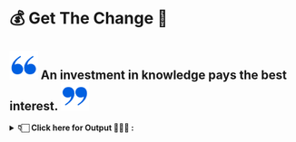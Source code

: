 # 💰 Get The Change 💸

## <img src="https://raw.githubusercontent.com/BhuvaneshHingal/TypeScript-Clock/main/assets/quote.png" width="50px" alt="q1">  An investment in knowledge pays the best interest. <img src="https://raw.githubusercontent.com/BhuvaneshHingal/TypeScript-Clock/main/assets/quoteR.png" width="50px" alt="q2">

<details>
  <summary><strong>👇🏻 Click here for Output 👨🏻‍💻 : </strong></summary>
  <p align="center">
    
               _/_/_/       _/_/       _/_/_/     _/_/_/_/
                _/   _/    _/    _/     _/    _/      _/
                 _/   _/    _/_/_/_/      _/_/_/        _/
                  _/_/_/      _/    _/      _/   _/      _/

          #==================================================================#
          there is/are 51 way/ways to count change for 100 using [2, 1] coins.
          x-----------------------------------------------------------------x
          there is/are 48 way/ways to count change for 95 using [2, 1] coins.
          x-----------------------------------------------------------------x
          there is/are 46 way/ways to count change for 90 using [2, 1] coins.
          x-----------------------------------------------------------------x
          there is/are 43 way/ways to count change for 85 using [2, 1] coins.
          x-----------------------------------------------------------------x
          there is/are 41 way/ways to count change for 80 using [2, 1] coins.
          x-----------------------------------------------------------------x
          there is/are 38 way/ways to count change for 75 using [2, 1] coins.
          x-----------------------------------------------------------------x
          there is/are 36 way/ways to count change for 70 using [2, 1] coins.
          x-----------------------------------------------------------------x
          there is/are 33 way/ways to count change for 65 using [2, 1] coins.
          x-----------------------------------------------------------------x
          there is/are 31 way/ways to count change for 60 using [2, 1] coins.
          x-----------------------------------------------------------------x
          there is/are 28 way/ways to count change for 55 using [2, 1] coins.
          x-----------------------------------------------------------------x
          there is/are 26 way/ways to count change for 50 using [2, 1] coins.
          x-----------------------------------------------------------------x
          there is/are 23 way/ways to count change for 45 using [2, 1] coins.
          x-----------------------------------------------------------------x
          there is/are 21 way/ways to count change for 40 using [2, 1] coins.
          x-----------------------------------------------------------------x
          there is/are 18 way/ways to count change for 35 using [2, 1] coins.
          x-----------------------------------------------------------------x
          there is/are 16 way/ways to count change for 30 using [2, 1] coins.
          x-----------------------------------------------------------------x
          there is/are 13 way/ways to count change for 25 using [2, 1] coins.
          x-----------------------------------------------------------------x
          there is/are 11 way/ways to count change for 20 using [2, 1] coins.
          x-----------------------------------------------------------------x
          there is/are 8 way/ways to count change for 15 using [2, 1] coins.
          x-----------------------------------------------------------------x
          there is/are 6 way/ways to count change for 10 using [2, 1] coins.
          x-----------------------------------------------------------------x
          there is/are 3 way/ways to count change for 5 using [2, 1] coins.
          x-----------------------------------------------------------------x
          there is/are 1 way/ways to count change for 0 using [2, 1] coins.
          x-----------------------------------------------------------------x
          there is/are 541 way/ways to count change for 100 using [5, 2, 1] coins.
          x-----------------------------------------------------------------x
          there is/are 46 way/ways to count change for 90 using [2, 1] coins.
          x-----------------------------------------------------------------x
          there is/are 43 way/ways to count change for 85 using [2, 1] coins.
          x-----------------------------------------------------------------x
          there is/are 41 way/ways to count change for 80 using [2, 1] coins.
          x-----------------------------------------------------------------x
          there is/are 38 way/ways to count change for 75 using [2, 1] coins.
          x-----------------------------------------------------------------x
          there is/are 36 way/ways to count change for 70 using [2, 1] coins.
          x-----------------------------------------------------------------x
          there is/are 33 way/ways to count change for 65 using [2, 1] coins.
          x-----------------------------------------------------------------x
          there is/are 31 way/ways to count change for 60 using [2, 1] coins.
          x-----------------------------------------------------------------x
          there is/are 28 way/ways to count change for 55 using [2, 1] coins.
          x-----------------------------------------------------------------x
          there is/are 26 way/ways to count change for 50 using [2, 1] coins.
          x-----------------------------------------------------------------x
          there is/are 23 way/ways to count change for 45 using [2, 1] coins.
          x-----------------------------------------------------------------x
          there is/are 21 way/ways to count change for 40 using [2, 1] coins.
          x-----------------------------------------------------------------x
          there is/are 18 way/ways to count change for 35 using [2, 1] coins.
          x-----------------------------------------------------------------x
          there is/are 16 way/ways to count change for 30 using [2, 1] coins.
          x-----------------------------------------------------------------x
          there is/are 13 way/ways to count change for 25 using [2, 1] coins.
          x-----------------------------------------------------------------x
          there is/are 11 way/ways to count change for 20 using [2, 1] coins.
          x-----------------------------------------------------------------x
          there is/are 8 way/ways to count change for 15 using [2, 1] coins.
          x-----------------------------------------------------------------x
          there is/are 6 way/ways to count change for 10 using [2, 1] coins.
          x-----------------------------------------------------------------x
          there is/are 3 way/ways to count change for 5 using [2, 1] coins.
          x-----------------------------------------------------------------x
          there is/are 1 way/ways to count change for 0 using [2, 1] coins.
          x-----------------------------------------------------------------x
          there is/are 442 way/ways to count change for 90 using [5, 2, 1] coins.
          x-----------------------------------------------------------------x
          there is/are 41 way/ways to count change for 80 using [2, 1] coins.
          x-----------------------------------------------------------------x
          there is/are 38 way/ways to count change for 75 using [2, 1] coins.
          x-----------------------------------------------------------------x
          there is/are 36 way/ways to count change for 70 using [2, 1] coins.
          x-----------------------------------------------------------------x
          there is/are 33 way/ways to count change for 65 using [2, 1] coins.
          x-----------------------------------------------------------------x
          there is/are 31 way/ways to count change for 60 using [2, 1] coins.
          x-----------------------------------------------------------------x
          there is/are 28 way/ways to count change for 55 using [2, 1] coins.
          x-----------------------------------------------------------------x
          there is/are 26 way/ways to count change for 50 using [2, 1] coins.
          x-----------------------------------------------------------------x
          there is/are 23 way/ways to count change for 45 using [2, 1] coins.
          x-----------------------------------------------------------------x
          there is/are 21 way/ways to count change for 40 using [2, 1] coins.
          x-----------------------------------------------------------------x
          there is/are 18 way/ways to count change for 35 using [2, 1] coins.
          x-----------------------------------------------------------------x
          there is/are 16 way/ways to count change for 30 using [2, 1] coins.
          x-----------------------------------------------------------------x
          there is/are 13 way/ways to count change for 25 using [2, 1] coins.
          x-----------------------------------------------------------------x
          there is/are 11 way/ways to count change for 20 using [2, 1] coins.
          x-----------------------------------------------------------------x
          there is/are 8 way/ways to count change for 15 using [2, 1] coins.
          x-----------------------------------------------------------------x
          there is/are 6 way/ways to count change for 10 using [2, 1] coins.
          x-----------------------------------------------------------------x
          there is/are 3 way/ways to count change for 5 using [2, 1] coins.
          x-----------------------------------------------------------------x
          there is/are 1 way/ways to count change for 0 using [2, 1] coins.
          x-----------------------------------------------------------------x
          there is/are 353 way/ways to count change for 80 using [5, 2, 1] coins.
          x-----------------------------------------------------------------x
          there is/are 36 way/ways to count change for 70 using [2, 1] coins.
          x-----------------------------------------------------------------x
          there is/are 33 way/ways to count change for 65 using [2, 1] coins.
          x-----------------------------------------------------------------x
          there is/are 31 way/ways to count change for 60 using [2, 1] coins.
          x-----------------------------------------------------------------x
          there is/are 28 way/ways to count change for 55 using [2, 1] coins.
          x-----------------------------------------------------------------x
          there is/are 26 way/ways to count change for 50 using [2, 1] coins.
          x-----------------------------------------------------------------x
          there is/are 23 way/ways to count change for 45 using [2, 1] coins.
          x-----------------------------------------------------------------x
          there is/are 21 way/ways to count change for 40 using [2, 1] coins.
          x-----------------------------------------------------------------x
          there is/are 18 way/ways to count change for 35 using [2, 1] coins.
          x-----------------------------------------------------------------x
          there is/are 16 way/ways to count change for 30 using [2, 1] coins.
          x-----------------------------------------------------------------x
          there is/are 13 way/ways to count change for 25 using [2, 1] coins.
          x-----------------------------------------------------------------x
          there is/are 11 way/ways to count change for 20 using [2, 1] coins.
          x-----------------------------------------------------------------x
          there is/are 8 way/ways to count change for 15 using [2, 1] coins.
          x-----------------------------------------------------------------x
          there is/are 6 way/ways to count change for 10 using [2, 1] coins.
          x-----------------------------------------------------------------x
          there is/are 3 way/ways to count change for 5 using [2, 1] coins.
          x-----------------------------------------------------------------x
          there is/are 1 way/ways to count change for 0 using [2, 1] coins.
          x-----------------------------------------------------------------x
          there is/are 274 way/ways to count change for 70 using [5, 2, 1] coins.
          x-----------------------------------------------------------------x
          there is/are 31 way/ways to count change for 60 using [2, 1] coins.
          x-----------------------------------------------------------------x
          there is/are 28 way/ways to count change for 55 using [2, 1] coins.
          x-----------------------------------------------------------------x
          there is/are 26 way/ways to count change for 50 using [2, 1] coins.
          x-----------------------------------------------------------------x
          there is/are 23 way/ways to count change for 45 using [2, 1] coins.
          x-----------------------------------------------------------------x
          there is/are 21 way/ways to count change for 40 using [2, 1] coins.
          x-----------------------------------------------------------------x
          there is/are 18 way/ways to count change for 35 using [2, 1] coins.
          x-----------------------------------------------------------------x
          there is/are 16 way/ways to count change for 30 using [2, 1] coins.
          x-----------------------------------------------------------------x
          there is/are 13 way/ways to count change for 25 using [2, 1] coins.
          x-----------------------------------------------------------------x
          there is/are 11 way/ways to count change for 20 using [2, 1] coins.
          x-----------------------------------------------------------------x
          there is/are 8 way/ways to count change for 15 using [2, 1] coins.
          x-----------------------------------------------------------------x
          there is/are 6 way/ways to count change for 10 using [2, 1] coins.
          x-----------------------------------------------------------------x
          there is/are 3 way/ways to count change for 5 using [2, 1] coins.
          x-----------------------------------------------------------------x
          there is/are 1 way/ways to count change for 0 using [2, 1] coins.
          x-----------------------------------------------------------------x
          there is/are 205 way/ways to count change for 60 using [5, 2, 1] coins.
          x-----------------------------------------------------------------x
          there is/are 26 way/ways to count change for 50 using [2, 1] coins.
          x-----------------------------------------------------------------x
          there is/are 23 way/ways to count change for 45 using [2, 1] coins.
          x-----------------------------------------------------------------x
          there is/are 21 way/ways to count change for 40 using [2, 1] coins.
          x-----------------------------------------------------------------x
          there is/are 18 way/ways to count change for 35 using [2, 1] coins.
          x-----------------------------------------------------------------x
          there is/are 16 way/ways to count change for 30 using [2, 1] coins.
          x-----------------------------------------------------------------x
          there is/are 13 way/ways to count change for 25 using [2, 1] coins.
          x-----------------------------------------------------------------x
          there is/are 11 way/ways to count change for 20 using [2, 1] coins.
          x-----------------------------------------------------------------x
          there is/are 8 way/ways to count change for 15 using [2, 1] coins.
          x-----------------------------------------------------------------x
          there is/are 6 way/ways to count change for 10 using [2, 1] coins.
          x-----------------------------------------------------------------x
          there is/are 3 way/ways to count change for 5 using [2, 1] coins.
          x-----------------------------------------------------------------x
          there is/are 1 way/ways to count change for 0 using [2, 1] coins.
          x-----------------------------------------------------------------x
          there is/are 146 way/ways to count change for 50 using [5, 2, 1] coins.
          x-----------------------------------------------------------------x
          there is/are 21 way/ways to count change for 40 using [2, 1] coins.
          x-----------------------------------------------------------------x
          there is/are 18 way/ways to count change for 35 using [2, 1] coins.
          x-----------------------------------------------------------------x
          there is/are 16 way/ways to count change for 30 using [2, 1] coins.
          x-----------------------------------------------------------------x
          there is/are 13 way/ways to count change for 25 using [2, 1] coins.
          x-----------------------------------------------------------------x
          there is/are 11 way/ways to count change for 20 using [2, 1] coins.
          x-----------------------------------------------------------------x
          there is/are 8 way/ways to count change for 15 using [2, 1] coins.
          x-----------------------------------------------------------------x
          there is/are 6 way/ways to count change for 10 using [2, 1] coins.
          x-----------------------------------------------------------------x
          there is/are 3 way/ways to count change for 5 using [2, 1] coins.
          x-----------------------------------------------------------------x
          there is/are 1 way/ways to count change for 0 using [2, 1] coins.
          x-----------------------------------------------------------------x
          there is/are 97 way/ways to count change for 40 using [5, 2, 1] coins.
          x-----------------------------------------------------------------x
          there is/are 16 way/ways to count change for 30 using [2, 1] coins.
          x-----------------------------------------------------------------x
          there is/are 13 way/ways to count change for 25 using [2, 1] coins.
          x-----------------------------------------------------------------x
          there is/are 11 way/ways to count change for 20 using [2, 1] coins.
          x-----------------------------------------------------------------x
          there is/are 8 way/ways to count change for 15 using [2, 1] coins.
          x-----------------------------------------------------------------x
          there is/are 6 way/ways to count change for 10 using [2, 1] coins.
          x-----------------------------------------------------------------x
          there is/are 3 way/ways to count change for 5 using [2, 1] coins.
          x-----------------------------------------------------------------x
          there is/are 1 way/ways to count change for 0 using [2, 1] coins.
          x-----------------------------------------------------------------x
          there is/are 58 way/ways to count change for 30 using [5, 2, 1] coins.
          x-----------------------------------------------------------------x
          there is/are 11 way/ways to count change for 20 using [2, 1] coins.
          x-----------------------------------------------------------------x
          there is/are 8 way/ways to count change for 15 using [2, 1] coins.
          x-----------------------------------------------------------------x
          there is/are 6 way/ways to count change for 10 using [2, 1] coins.
          x-----------------------------------------------------------------x
          there is/are 3 way/ways to count change for 5 using [2, 1] coins.
          x-----------------------------------------------------------------x
          there is/are 1 way/ways to count change for 0 using [2, 1] coins.
          x-----------------------------------------------------------------x
          there is/are 29 way/ways to count change for 20 using [5, 2, 1] coins.
          x-----------------------------------------------------------------x
          there is/are 6 way/ways to count change for 10 using [2, 1] coins.
          x-----------------------------------------------------------------x
          there is/are 3 way/ways to count change for 5 using [2, 1] coins.
          x-----------------------------------------------------------------x
          there is/are 1 way/ways to count change for 0 using [2, 1] coins.
          x-----------------------------------------------------------------x
          there is/are 10 way/ways to count change for 10 using [5, 2, 1] coins.
          x-----------------------------------------------------------------x
          there is/are 1 way/ways to count change for 0 using [2, 1] coins.
          x-----------------------------------------------------------------x
          there is/are 1 way/ways to count change for 0 using [5, 2, 1] coins.
          x-----------------------------------------------------------------x
          there is/are 2156 way/ways to count change for 100 using [10, 5, 2, 1] coins.
          x-----------------------------------------------------------------x
          there is/are 41 way/ways to count change for 80 using [2, 1] coins.
          x-----------------------------------------------------------------x
          there is/are 38 way/ways to count change for 75 using [2, 1] coins.
          x-----------------------------------------------------------------x
          there is/are 36 way/ways to count change for 70 using [2, 1] coins.
          x-----------------------------------------------------------------x
          there is/are 33 way/ways to count change for 65 using [2, 1] coins.
          x-----------------------------------------------------------------x
          there is/are 31 way/ways to count change for 60 using [2, 1] coins.
          x-----------------------------------------------------------------x
          there is/are 28 way/ways to count change for 55 using [2, 1] coins.
          x-----------------------------------------------------------------x
          there is/are 26 way/ways to count change for 50 using [2, 1] coins.
          x-----------------------------------------------------------------x
          there is/are 23 way/ways to count change for 45 using [2, 1] coins.
          x-----------------------------------------------------------------x
          there is/are 21 way/ways to count change for 40 using [2, 1] coins.
          x-----------------------------------------------------------------x
          there is/are 18 way/ways to count change for 35 using [2, 1] coins.
          x-----------------------------------------------------------------x
          there is/are 16 way/ways to count change for 30 using [2, 1] coins.
          x-----------------------------------------------------------------x
          there is/are 13 way/ways to count change for 25 using [2, 1] coins.
          x-----------------------------------------------------------------x
          there is/are 11 way/ways to count change for 20 using [2, 1] coins.
          x-----------------------------------------------------------------x
          there is/are 8 way/ways to count change for 15 using [2, 1] coins.
          x-----------------------------------------------------------------x
          there is/are 6 way/ways to count change for 10 using [2, 1] coins.
          x-----------------------------------------------------------------x
          there is/are 3 way/ways to count change for 5 using [2, 1] coins.
          x-----------------------------------------------------------------x
          there is/are 1 way/ways to count change for 0 using [2, 1] coins.
          x-----------------------------------------------------------------x
          there is/are 353 way/ways to count change for 80 using [5, 2, 1] coins.
          x-----------------------------------------------------------------x
          there is/are 36 way/ways to count change for 70 using [2, 1] coins.
          x-----------------------------------------------------------------x
          there is/are 33 way/ways to count change for 65 using [2, 1] coins.
          x-----------------------------------------------------------------x
          there is/are 31 way/ways to count change for 60 using [2, 1] coins.
          x-----------------------------------------------------------------x
          there is/are 28 way/ways to count change for 55 using [2, 1] coins.
          x-----------------------------------------------------------------x
          there is/are 26 way/ways to count change for 50 using [2, 1] coins.
          x-----------------------------------------------------------------x
          there is/are 23 way/ways to count change for 45 using [2, 1] coins.
          x-----------------------------------------------------------------x
          there is/are 21 way/ways to count change for 40 using [2, 1] coins.
          x-----------------------------------------------------------------x
          there is/are 18 way/ways to count change for 35 using [2, 1] coins.
          x-----------------------------------------------------------------x
          there is/are 16 way/ways to count change for 30 using [2, 1] coins.
          x-----------------------------------------------------------------x
          there is/are 13 way/ways to count change for 25 using [2, 1] coins.
          x-----------------------------------------------------------------x
          there is/are 11 way/ways to count change for 20 using [2, 1] coins.
          x-----------------------------------------------------------------x
          there is/are 8 way/ways to count change for 15 using [2, 1] coins.
          x-----------------------------------------------------------------x
          there is/are 6 way/ways to count change for 10 using [2, 1] coins.
          x-----------------------------------------------------------------x
          there is/are 3 way/ways to count change for 5 using [2, 1] coins.
          x-----------------------------------------------------------------x
          there is/are 1 way/ways to count change for 0 using [2, 1] coins.
          x-----------------------------------------------------------------x
          there is/are 274 way/ways to count change for 70 using [5, 2, 1] coins.
          x-----------------------------------------------------------------x
          there is/are 31 way/ways to count change for 60 using [2, 1] coins.
          x-----------------------------------------------------------------x
          there is/are 28 way/ways to count change for 55 using [2, 1] coins.
          x-----------------------------------------------------------------x
          there is/are 26 way/ways to count change for 50 using [2, 1] coins.
          x-----------------------------------------------------------------x
          there is/are 23 way/ways to count change for 45 using [2, 1] coins.
          x-----------------------------------------------------------------x
          there is/are 21 way/ways to count change for 40 using [2, 1] coins.
          x-----------------------------------------------------------------x
          there is/are 18 way/ways to count change for 35 using [2, 1] coins.
          x-----------------------------------------------------------------x
          there is/are 16 way/ways to count change for 30 using [2, 1] coins.
          x-----------------------------------------------------------------x
          there is/are 13 way/ways to count change for 25 using [2, 1] coins.
          x-----------------------------------------------------------------x
          there is/are 11 way/ways to count change for 20 using [2, 1] coins.
          x-----------------------------------------------------------------x
          there is/are 8 way/ways to count change for 15 using [2, 1] coins.
          x-----------------------------------------------------------------x
          there is/are 6 way/ways to count change for 10 using [2, 1] coins.
          x-----------------------------------------------------------------x
          there is/are 3 way/ways to count change for 5 using [2, 1] coins.
          x-----------------------------------------------------------------x
          there is/are 1 way/ways to count change for 0 using [2, 1] coins.
          x-----------------------------------------------------------------x
          there is/are 205 way/ways to count change for 60 using [5, 2, 1] coins.
          x-----------------------------------------------------------------x
          there is/are 26 way/ways to count change for 50 using [2, 1] coins.
          x-----------------------------------------------------------------x
          there is/are 23 way/ways to count change for 45 using [2, 1] coins.
          x-----------------------------------------------------------------x
          there is/are 21 way/ways to count change for 40 using [2, 1] coins.
          x-----------------------------------------------------------------x
          there is/are 18 way/ways to count change for 35 using [2, 1] coins.
          x-----------------------------------------------------------------x
          there is/are 16 way/ways to count change for 30 using [2, 1] coins.
          x-----------------------------------------------------------------x
          there is/are 13 way/ways to count change for 25 using [2, 1] coins.
          x-----------------------------------------------------------------x
          there is/are 11 way/ways to count change for 20 using [2, 1] coins.
          x-----------------------------------------------------------------x
          there is/are 8 way/ways to count change for 15 using [2, 1] coins.
          x-----------------------------------------------------------------x
          there is/are 6 way/ways to count change for 10 using [2, 1] coins.
          x-----------------------------------------------------------------x
          there is/are 3 way/ways to count change for 5 using [2, 1] coins.
          x-----------------------------------------------------------------x
          there is/are 1 way/ways to count change for 0 using [2, 1] coins.
          x-----------------------------------------------------------------x
          there is/are 146 way/ways to count change for 50 using [5, 2, 1] coins.
          x-----------------------------------------------------------------x
          there is/are 21 way/ways to count change for 40 using [2, 1] coins.
          x-----------------------------------------------------------------x
          there is/are 18 way/ways to count change for 35 using [2, 1] coins.
          x-----------------------------------------------------------------x
          there is/are 16 way/ways to count change for 30 using [2, 1] coins.
          x-----------------------------------------------------------------x
          there is/are 13 way/ways to count change for 25 using [2, 1] coins.
          x-----------------------------------------------------------------x
          there is/are 11 way/ways to count change for 20 using [2, 1] coins.
          x-----------------------------------------------------------------x
          there is/are 8 way/ways to count change for 15 using [2, 1] coins.
          x-----------------------------------------------------------------x
          there is/are 6 way/ways to count change for 10 using [2, 1] coins.
          x-----------------------------------------------------------------x
          there is/are 3 way/ways to count change for 5 using [2, 1] coins.
          x-----------------------------------------------------------------x
          there is/are 1 way/ways to count change for 0 using [2, 1] coins.
          x-----------------------------------------------------------------x
          there is/are 97 way/ways to count change for 40 using [5, 2, 1] coins.
          x-----------------------------------------------------------------x
          there is/are 16 way/ways to count change for 30 using [2, 1] coins.
          x-----------------------------------------------------------------x
          there is/are 13 way/ways to count change for 25 using [2, 1] coins.
          x-----------------------------------------------------------------x
          there is/are 11 way/ways to count change for 20 using [2, 1] coins.
          x-----------------------------------------------------------------x
          there is/are 8 way/ways to count change for 15 using [2, 1] coins.
          x-----------------------------------------------------------------x
          there is/are 6 way/ways to count change for 10 using [2, 1] coins.
          x-----------------------------------------------------------------x
          there is/are 3 way/ways to count change for 5 using [2, 1] coins.
          x-----------------------------------------------------------------x
          there is/are 1 way/ways to count change for 0 using [2, 1] coins.
          x-----------------------------------------------------------------x
          there is/are 58 way/ways to count change for 30 using [5, 2, 1] coins.
          x-----------------------------------------------------------------x
          there is/are 11 way/ways to count change for 20 using [2, 1] coins.
          x-----------------------------------------------------------------x
          there is/are 8 way/ways to count change for 15 using [2, 1] coins.
          x-----------------------------------------------------------------x
          there is/are 6 way/ways to count change for 10 using [2, 1] coins.
          x-----------------------------------------------------------------x
          there is/are 3 way/ways to count change for 5 using [2, 1] coins.
          x-----------------------------------------------------------------x
          there is/are 1 way/ways to count change for 0 using [2, 1] coins.
          x-----------------------------------------------------------------x
          there is/are 29 way/ways to count change for 20 using [5, 2, 1] coins.
          x-----------------------------------------------------------------x
          there is/are 6 way/ways to count change for 10 using [2, 1] coins.
          x-----------------------------------------------------------------x
          there is/are 3 way/ways to count change for 5 using [2, 1] coins.
          x-----------------------------------------------------------------x
          there is/are 1 way/ways to count change for 0 using [2, 1] coins.
          x-----------------------------------------------------------------x
          there is/are 10 way/ways to count change for 10 using [5, 2, 1] coins.
          x-----------------------------------------------------------------x
          there is/are 1 way/ways to count change for 0 using [2, 1] coins.
          x-----------------------------------------------------------------x
          there is/are 1 way/ways to count change for 0 using [5, 2, 1] coins.
          x-----------------------------------------------------------------x
          there is/are 1173 way/ways to count change for 80 using [10, 5, 2, 1] coins.
          x-----------------------------------------------------------------x
          there is/are 31 way/ways to count change for 60 using [2, 1] coins.
          x-----------------------------------------------------------------x
          there is/are 28 way/ways to count change for 55 using [2, 1] coins.
          x-----------------------------------------------------------------x
          there is/are 26 way/ways to count change for 50 using [2, 1] coins.
          x-----------------------------------------------------------------x
          there is/are 23 way/ways to count change for 45 using [2, 1] coins.
          x-----------------------------------------------------------------x
          there is/are 21 way/ways to count change for 40 using [2, 1] coins.
          x-----------------------------------------------------------------x
          there is/are 18 way/ways to count change for 35 using [2, 1] coins.
          x-----------------------------------------------------------------x
          there is/are 16 way/ways to count change for 30 using [2, 1] coins.
          x-----------------------------------------------------------------x
          there is/are 13 way/ways to count change for 25 using [2, 1] coins.
          x-----------------------------------------------------------------x
          there is/are 11 way/ways to count change for 20 using [2, 1] coins.
          x-----------------------------------------------------------------x
          there is/are 8 way/ways to count change for 15 using [2, 1] coins.
          x-----------------------------------------------------------------x
          there is/are 6 way/ways to count change for 10 using [2, 1] coins.
          x-----------------------------------------------------------------x
          there is/are 3 way/ways to count change for 5 using [2, 1] coins.
          x-----------------------------------------------------------------x
          there is/are 1 way/ways to count change for 0 using [2, 1] coins.
          x-----------------------------------------------------------------x
          there is/are 205 way/ways to count change for 60 using [5, 2, 1] coins.
          x-----------------------------------------------------------------x
          there is/are 26 way/ways to count change for 50 using [2, 1] coins.
          x-----------------------------------------------------------------x
          there is/are 23 way/ways to count change for 45 using [2, 1] coins.
          x-----------------------------------------------------------------x
          there is/are 21 way/ways to count change for 40 using [2, 1] coins.
          x-----------------------------------------------------------------x
          there is/are 18 way/ways to count change for 35 using [2, 1] coins.
          x-----------------------------------------------------------------x
          there is/are 16 way/ways to count change for 30 using [2, 1] coins.
          x-----------------------------------------------------------------x
          there is/are 13 way/ways to count change for 25 using [2, 1] coins.
          x-----------------------------------------------------------------x
          there is/are 11 way/ways to count change for 20 using [2, 1] coins.
          x-----------------------------------------------------------------x
          there is/are 8 way/ways to count change for 15 using [2, 1] coins.
          x-----------------------------------------------------------------x
          there is/are 6 way/ways to count change for 10 using [2, 1] coins.
          x-----------------------------------------------------------------x
          there is/are 3 way/ways to count change for 5 using [2, 1] coins.
          x-----------------------------------------------------------------x
          there is/are 1 way/ways to count change for 0 using [2, 1] coins.
          x-----------------------------------------------------------------x
          there is/are 146 way/ways to count change for 50 using [5, 2, 1] coins.
          x-----------------------------------------------------------------x
          there is/are 21 way/ways to count change for 40 using [2, 1] coins.
          x-----------------------------------------------------------------x
          there is/are 18 way/ways to count change for 35 using [2, 1] coins.
          x-----------------------------------------------------------------x
          there is/are 16 way/ways to count change for 30 using [2, 1] coins.
          x-----------------------------------------------------------------x
          there is/are 13 way/ways to count change for 25 using [2, 1] coins.
          x-----------------------------------------------------------------x
          there is/are 11 way/ways to count change for 20 using [2, 1] coins.
          x-----------------------------------------------------------------x
          there is/are 8 way/ways to count change for 15 using [2, 1] coins.
          x-----------------------------------------------------------------x
          there is/are 6 way/ways to count change for 10 using [2, 1] coins.
          x-----------------------------------------------------------------x
          there is/are 3 way/ways to count change for 5 using [2, 1] coins.
          x-----------------------------------------------------------------x
          there is/are 1 way/ways to count change for 0 using [2, 1] coins.
          x-----------------------------------------------------------------x
          there is/are 97 way/ways to count change for 40 using [5, 2, 1] coins.
          x-----------------------------------------------------------------x
          there is/are 16 way/ways to count change for 30 using [2, 1] coins.
          x-----------------------------------------------------------------x
          there is/are 13 way/ways to count change for 25 using [2, 1] coins.
          x-----------------------------------------------------------------x
          there is/are 11 way/ways to count change for 20 using [2, 1] coins.
          x-----------------------------------------------------------------x
          there is/are 8 way/ways to count change for 15 using [2, 1] coins.
          x-----------------------------------------------------------------x
          there is/are 6 way/ways to count change for 10 using [2, 1] coins.
          x-----------------------------------------------------------------x
          there is/are 3 way/ways to count change for 5 using [2, 1] coins.
          x-----------------------------------------------------------------x
          there is/are 1 way/ways to count change for 0 using [2, 1] coins.
          x-----------------------------------------------------------------x
          there is/are 58 way/ways to count change for 30 using [5, 2, 1] coins.
          x-----------------------------------------------------------------x
          there is/are 11 way/ways to count change for 20 using [2, 1] coins.
          x-----------------------------------------------------------------x
          there is/are 8 way/ways to count change for 15 using [2, 1] coins.
          x-----------------------------------------------------------------x
          there is/are 6 way/ways to count change for 10 using [2, 1] coins.
          x-----------------------------------------------------------------x
          there is/are 3 way/ways to count change for 5 using [2, 1] coins.
          x-----------------------------------------------------------------x
          there is/are 1 way/ways to count change for 0 using [2, 1] coins.
          x-----------------------------------------------------------------x
          there is/are 29 way/ways to count change for 20 using [5, 2, 1] coins.
          x-----------------------------------------------------------------x
          there is/are 6 way/ways to count change for 10 using [2, 1] coins.
          x-----------------------------------------------------------------x
          there is/are 3 way/ways to count change for 5 using [2, 1] coins.
          x-----------------------------------------------------------------x
          there is/are 1 way/ways to count change for 0 using [2, 1] coins.
          x-----------------------------------------------------------------x
          there is/are 10 way/ways to count change for 10 using [5, 2, 1] coins.
          x-----------------------------------------------------------------x
          there is/are 1 way/ways to count change for 0 using [2, 1] coins.
          x-----------------------------------------------------------------x
          there is/are 1 way/ways to count change for 0 using [5, 2, 1] coins.
          x-----------------------------------------------------------------x
          there is/are 546 way/ways to count change for 60 using [10, 5, 2, 1] coins.
          x-----------------------------------------------------------------x
          there is/are 21 way/ways to count change for 40 using [2, 1] coins.
          x-----------------------------------------------------------------x
          there is/are 18 way/ways to count change for 35 using [2, 1] coins.
          x-----------------------------------------------------------------x
          there is/are 16 way/ways to count change for 30 using [2, 1] coins.
          x-----------------------------------------------------------------x
          there is/are 13 way/ways to count change for 25 using [2, 1] coins.
          x-----------------------------------------------------------------x
          there is/are 11 way/ways to count change for 20 using [2, 1] coins.
          x-----------------------------------------------------------------x
          there is/are 8 way/ways to count change for 15 using [2, 1] coins.
          x-----------------------------------------------------------------x
          there is/are 6 way/ways to count change for 10 using [2, 1] coins.
          x-----------------------------------------------------------------x
          there is/are 3 way/ways to count change for 5 using [2, 1] coins.
          x-----------------------------------------------------------------x
          there is/are 1 way/ways to count change for 0 using [2, 1] coins.
          x-----------------------------------------------------------------x
          there is/are 97 way/ways to count change for 40 using [5, 2, 1] coins.
          x-----------------------------------------------------------------x
          there is/are 16 way/ways to count change for 30 using [2, 1] coins.
          x-----------------------------------------------------------------x
          there is/are 13 way/ways to count change for 25 using [2, 1] coins.
          x-----------------------------------------------------------------x
          there is/are 11 way/ways to count change for 20 using [2, 1] coins.
          x-----------------------------------------------------------------x
          there is/are 8 way/ways to count change for 15 using [2, 1] coins.
          x-----------------------------------------------------------------x
          there is/are 6 way/ways to count change for 10 using [2, 1] coins.
          x-----------------------------------------------------------------x
          there is/are 3 way/ways to count change for 5 using [2, 1] coins.
          x-----------------------------------------------------------------x
          there is/are 1 way/ways to count change for 0 using [2, 1] coins.
          x-----------------------------------------------------------------x
          there is/are 58 way/ways to count change for 30 using [5, 2, 1] coins.
          x-----------------------------------------------------------------x
          there is/are 11 way/ways to count change for 20 using [2, 1] coins.
          x-----------------------------------------------------------------x
          there is/are 8 way/ways to count change for 15 using [2, 1] coins.
          x-----------------------------------------------------------------x
          there is/are 6 way/ways to count change for 10 using [2, 1] coins.
          x-----------------------------------------------------------------x
          there is/are 3 way/ways to count change for 5 using [2, 1] coins.
          x-----------------------------------------------------------------x
          there is/are 1 way/ways to count change for 0 using [2, 1] coins.
          x-----------------------------------------------------------------x
          there is/are 29 way/ways to count change for 20 using [5, 2, 1] coins.
          x-----------------------------------------------------------------x
          there is/are 6 way/ways to count change for 10 using [2, 1] coins.
          x-----------------------------------------------------------------x
          there is/are 3 way/ways to count change for 5 using [2, 1] coins.
          x-----------------------------------------------------------------x
          there is/are 1 way/ways to count change for 0 using [2, 1] coins.
          x-----------------------------------------------------------------x
          there is/are 10 way/ways to count change for 10 using [5, 2, 1] coins.
          x-----------------------------------------------------------------x
          there is/are 1 way/ways to count change for 0 using [2, 1] coins.
          x-----------------------------------------------------------------x
          there is/are 1 way/ways to count change for 0 using [5, 2, 1] coins.
          x-----------------------------------------------------------------x
          there is/are 195 way/ways to count change for 40 using [10, 5, 2, 1] coins.
          x-----------------------------------------------------------------x
          there is/are 11 way/ways to count change for 20 using [2, 1] coins.
          x-----------------------------------------------------------------x
          there is/are 8 way/ways to count change for 15 using [2, 1] coins.
          x-----------------------------------------------------------------x
          there is/are 6 way/ways to count change for 10 using [2, 1] coins.
          x-----------------------------------------------------------------x
          there is/are 3 way/ways to count change for 5 using [2, 1] coins.
          x-----------------------------------------------------------------x
          there is/are 1 way/ways to count change for 0 using [2, 1] coins.
          x-----------------------------------------------------------------x
          there is/are 29 way/ways to count change for 20 using [5, 2, 1] coins.
          x-----------------------------------------------------------------x
          there is/are 6 way/ways to count change for 10 using [2, 1] coins.
          x-----------------------------------------------------------------x
          there is/are 3 way/ways to count change for 5 using [2, 1] coins.
          x-----------------------------------------------------------------x
          there is/are 1 way/ways to count change for 0 using [2, 1] coins.
          x-----------------------------------------------------------------x
          there is/are 10 way/ways to count change for 10 using [5, 2, 1] coins.
          x-----------------------------------------------------------------x
          there is/are 1 way/ways to count change for 0 using [2, 1] coins.
          x-----------------------------------------------------------------x
          there is/are 1 way/ways to count change for 0 using [5, 2, 1] coins.
          x-----------------------------------------------------------------x
          there is/are 40 way/ways to count change for 20 using [10, 5, 2, 1] coins.
          x-----------------------------------------------------------------x
          there is/are 1 way/ways to count change for 0 using [2, 1] coins.
          x-----------------------------------------------------------------x
          there is/are 1 way/ways to count change for 0 using [5, 2, 1] coins.
          x-----------------------------------------------------------------x
          there is/are 1 way/ways to count change for 0 using [10, 5, 2, 1] coins.
          x-----------------------------------------------------------------x
          there is/are 4111 way/ways to count change for 100 using [20, 10, 5, 2, 1] coins.
          x-----------------------------------------------------------------x

          There are 4111 ways for ₹100/- using [20, 10, 5, 2, 1] coins.

          Similarly, there are 16745965925189501 ways for ₹100000/- using [100, 50, 20, 10, 5, 1] coins.
          ~~~~~~~~~~~~~~~~~~~~~~~~~~~~~~~~~~~~~~~~~~~~~~~~~~~~~~~~~~~~~~~~~~~~
              ... completed in 6.919 seconds
          ~~~~~~~~~~~~~~~~~~~~~~~~~~~~~~~~~~~~~~~~~~~~~~~~~~~~~~~~~~~~~~~~~~~~
  </p>
</details>

